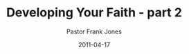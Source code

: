 ---
lunr: "true"
title: "Developing Your Faith - part 2"
author: "Pastor Frank Jones"
postDate: "04-17-2011"
date: 2011-04-17
category: "sermons"
slug: "2011/04/DevelopingYourFaith_pt2"
icon: microphone
audioLink: "DevelopingYourFaith_pt2"
tags: [develop, holy spirit]
mp3: "DevelopingYourFaith_pt2/04172011.mp3"
ogg: "DevelopingYourFaith_pt2/04172011.ogg"
linkurl: "https://archive.org/download/DevelopingYourFaith_pt2/DevelopingYourFaith_pt2_files.xml"
ipath: "https://archive.org/download/DevelopingYourFaith_pt2/04172011.mp3"
layout: sermon.html
---